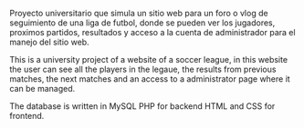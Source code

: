 Proyecto universitario que simula un sitio web para un foro o vlog de seguimiento de una liga de futbol, 
donde se pueden ver los jugadores, proximos partidos, resultados y acceso a la cuenta de administrador 
para el manejo del sitio web.

This is a university project of a website of a soccer league, in this website the user can see all the players
in the legaue, the results from previous matches, the next matches and an access to a administrator page where it can be
managed.

The database is written in MySQL
PHP for backend
HTML and CSS for frontend.
